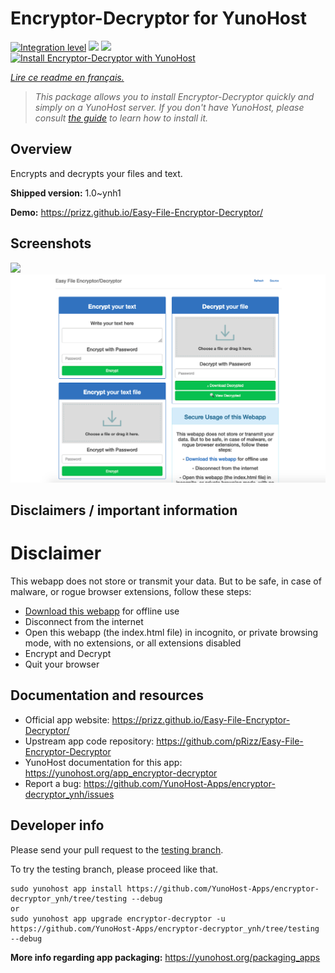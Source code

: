 <!--
N.B.: This README was automatically generated by https://github.com/YunoHost/apps/tree/master/tools/README-generator
It shall NOT be edited by hand.
-->

# Encryptor-Decryptor for YunoHost

[![Integration level](https://dash.yunohost.org/integration/encryptor-decryptor.svg)](https://dash.yunohost.org/appci/app/encryptor-decryptor) ![](https://ci-apps.yunohost.org/ci/badges/encryptor-decryptor.status.svg) ![](https://ci-apps.yunohost.org/ci/badges/encryptor-decryptor.maintain.svg)  
[![Install Encryptor-Decryptor with YunoHost](https://install-app.yunohost.org/install-with-yunohost.svg)](https://install-app.yunohost.org/?app=encryptor-decryptor)

*[Lire ce readme en français.](./README_fr.md)*

> *This package allows you to install Encryptor-Decryptor quickly and simply on a YunoHost server.
If you don't have YunoHost, please consult [the guide](https://yunohost.org/#/install) to learn how to install it.*

## Overview

Encrypts and decrypts your files and text.

**Shipped version:** 1.0~ynh1

**Demo:** https://prizz.github.io/Easy-File-Encryptor-Decryptor/

## Screenshots

![](./doc/screenshots/.DS_Store)
![](./doc/screenshots/screenshot.png)

## Disclaimers / important information

# Disclaimer

This webapp does not store or transmit your data. But to be safe, in case of malware, or rogue browser extensions, follow these steps:

- [Download this webapp](https://github.com/pRizz/Easy-File-Encryptor-Decryptor/archive/master.zip) for offline use
- Disconnect from the internet
- Open this webapp (the index.html file) in incognito, or private browsing mode, with no extensions, or all extensions disabled
- Encrypt and Decrypt
- Quit your browser

## Documentation and resources

* Official app website: https://prizz.github.io/Easy-File-Encryptor-Decryptor/
* Upstream app code repository: https://github.com/pRizz/Easy-File-Encryptor-Decryptor
* YunoHost documentation for this app: https://yunohost.org/app_encryptor-decryptor
* Report a bug: https://github.com/YunoHost-Apps/encryptor-decryptor_ynh/issues

## Developer info

Please send your pull request to the [testing branch](https://github.com/YunoHost-Apps/encryptor-decryptor_ynh/tree/testing).

To try the testing branch, please proceed like that.
```
sudo yunohost app install https://github.com/YunoHost-Apps/encryptor-decryptor_ynh/tree/testing --debug
or
sudo yunohost app upgrade encryptor-decryptor -u https://github.com/YunoHost-Apps/encryptor-decryptor_ynh/tree/testing --debug
```

**More info regarding app packaging:** https://yunohost.org/packaging_apps